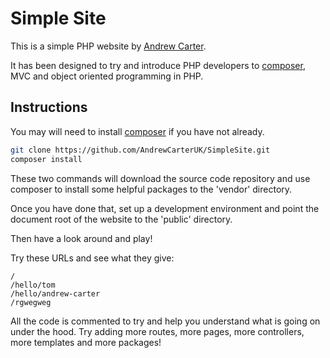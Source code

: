 # Simple Site

This is a simple PHP website by [Andrew Carter](https://twitter.com/AndrewCarterUK).

It has been designed to try and introduce PHP developers to [composer](https://getcomposer.org),
MVC and object oriented programming in PHP.

## Instructions

You may will need to install [composer](https://getcomposer.org) if you have not
already.

```sh
git clone https://github.com/AndrewCarterUK/SimpleSite.git
composer install
```

These two commands will download the source code repository and use composer to
install some helpful packages to the 'vendor' directory.

Once you have done that, set up a development environment and point the document
root of the website to the 'public' directory.

Then have a look around and play!

Try these URLs and see what they give:

```
/
/hello/tom
/hello/andrew-carter
/rgwegweg
```

All the code is commented to try and help you understand what is going on under
the hood. Try adding more routes, more pages, more controllers, more templates
and more packages!
